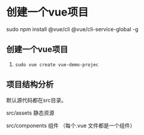 # 创建一个vue项目

sudo npm install @vue/cli @vue/cli-service-global -g

## 创建一个vue项目

1. `sudo vue create vue-demo-projec`



## 项目结构分析

默认源代码都在src目录。

src/assets 静态资源

src/components 组件 （每个.vue 文件都是一个组件）



